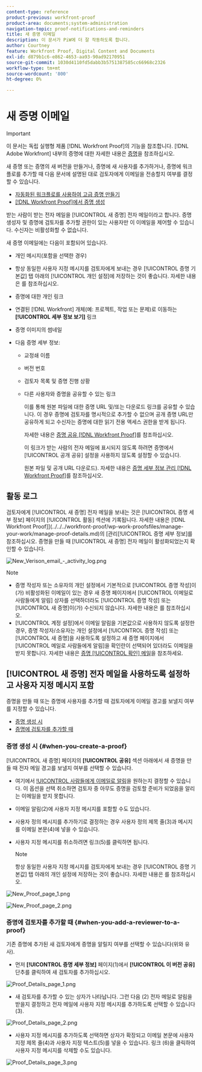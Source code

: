 ```yaml
---
content-type: reference
product-previous: workfront-proof
product-area: documents;system-administration
navigation-topic: proof-notifications-and-reminders
title: 새 증명 이메일
description: 이 문서가 PiW에 더 잘 작동하도록 합니다.
author: Courtney
feature: Workfront Proof, Digital Content and Documents
exl-id: d879b1c6-e862-4653-aa93-90ad92170951
source-git-commit: 1030d4110fd5dabb3b5751387585cc66968c2326
workflow-type: tm+mt
source-wordcount: '800'
ht-degree: 0%

---
```


# 새 증명 이메일

>[!IMPORTANT]
>
>이 문서는 독립 실행형 제품 [!DNL Workfront Proof]의 기능을 참조합니다. [!DNL Adobe Workfront] 내부의 증명에 대한 자세한 내용은 [증명](../../../review-and-approve-work/proofing/proofing.md)을 참조하십시오.

<!--
<p style="color: #000000;" data-mc-conditions="QuicksilverOrClassic.Draft mode">Make this article work better for PiW.</p>
-->

새 증명 또는 증명의 새 버전을 만들거나, 증명에 새 사용자를 추가하거나, 증명에 워크플로를 추가할 때 다음 문서에 설명된 대로 검토자에게 이메일을 전송할지 여부를 결정할 수 있습니다.

* [자동화된 워크플로를 사용하여 고급 증명 만들기](../../../review-and-approve-work/proofing/creating-proofs-within-workfront/create-automated-proof-workflow.md)
* [ [!DNL Workfront Proof]에서 증명 생성](../../../workfront-proof/wp-work-proofsfiles/create-proofs-and-files/generate-proofs.md)

받는 사람이 받는 전자 메일을 [!UICONTROL 새 증명] 전자 메일이라고 합니다. 증명 생성자 및 증명에 검토자를 추가할 권한이 있는 사용자만 이 이메일을 제어할 수 있습니다. 수신자는 비활성화할 수 없습니다.

새 증명 이메일에는 다음이 포함되어 있습니다.

* 개인 메시지(포함을 선택한 경우)
* 항상 동일한 사용자 지정 메시지를 검토자에게 보내는 경우 [!UICONTROL 증명 기본값] 탭 아래의 [!UICONTROL 개인 설정]에 저장하는 것이 좋습니다. 자세한 내용은 를 참조하십시오.
* 증명에 대한 개인 링크
* 연결된 [!DNL Workfront] 개체(예: 프로젝트, 작업 또는 문제)로 이동하는 **[!UICONTROL 세부 정보 보기]** 링크
* 증명 이미지의 썸네일
* 다음 증명 세부 정보:

   * 교정쇄 이름
   * 버전 번호
   * 검토자 목록 및 증명 진행 상황
   * 다른 사용자와 증명을 공유할 수 있는 링크

     이를 통해 원본 파일에 대한 증명 URL 및/또는 다운로드 링크를 공유할 수 있습니다. 이 경우 증명에 검토자를 명시적으로 추가할 수 없으며 공개 증명 URL만 공유하게 되고 수신자는 증명에 대한 읽기 전용 액세스 권한을 받게 됩니다.

     자세한 내용은 [증명 공유 [!DNL Workfront Proof]](../../../workfront-proof/wp-work-proofsfiles/share-proofs-and-files/share-proof.md)를 참조하십시오.

     이 링크가 받는 사람의 전자 메일에 표시되지 않도록 하려면 증명에서 [!UICONTROL 공개 공유] 설정을 사용하지 않도록 설정할 수 있습니다.

     원본 파일 및 공개 URL 다운로드). 자세한 내용은 [증명 세부 정보 관리 [!DNL Workfront Proof]](../../../workfront-proof/wp-work-proofsfiles/manage-your-work/manage-proof-details.md)를 참조하십시오.

## 활동 로그

검토자에게 [!UICONTROL 새 증명] 전자 메일을 보내는 것은 [!UICONTROL 증명 세부 정보] 페이지의 [!UICONTROL 활동] 섹션에 기록됩니다. 자세한 내용은  [!DNL Workfront Proof]](../../../workfront-proof/wp-work-proofsfiles/manage-your-work/manage-proof-details.md)의 [관리[!UICONTROL  증명 세부 정보]를 참조하십시오. 증명을 만들 때 [!UICONTROL 새 증명] 전자 메일이 활성화되었는지 확인할 수 있습니다.

![New_Verison_email_-_activity_log.png](assets/new-verison-email---acitivity-log-350x44.png)

>[!NOTE]
>
>* 증명 작성자 또는 소유자의 개인 설정에서 기본적으로 [!UICONTROL 증명 작성]이(가) 비활성화된 이메일이 있는 경우 새 증명 페이지에서 [!UICONTROL 이메일로 사람들에게 알림] 상자를 선택하더라도 [!UICONTROL 증명 작성] 또는 [!UICONTROL 새 증명]이(가) 수신되지 않습니다. 자세한 내용은 를 참조하십시오.
>* [!UICONTROL 계정 설정]에서 이메일 알림을 기본값으로 사용하지 않도록 설정한 경우, 증명 작성자/소유자는 개인 설정에서 [!UICONTROL 증명 작성] 또는 [!UICONTROL 새 증명]을 사용하도록 설정하고 새 증명 페이지에서 [!UICONTROL 메일로 사람들에게 알림]을 확인란이 선택되어 있더라도 이메일을 받지 못합니다. 자세한 내용은 [증명 [!UICONTROL 확인] 메일](../../../workfront-proof/wp-emailsntfctns/proof-notifications-and-reminders/proof-made-email.md)을 참조하세요.
>



## [!UICONTROL 새 증명] 전자 메일을 사용하도록 설정하고 사용자 지정 메시지 포함

증명을 만들 때 또는 증명에 사용자를 추가할 때 검토자에게 이메일 경고를 보낼지 여부를 지정할 수 있습니다.

* [증명 생성 시](#when-you-create-a-proof)
* [증명에 검토자를 추가할 때](#when-you-add-a-reviewer-to-a-proof)

### 증명 생성 시 {#when-you-create-a-proof}

[!UICONTROL 새 증명] 페이지의 **[!UICONTROL 공유]** 섹션 아래에서 새 증명을 만들 때 전자 메일 경고를 보낼지 여부를 선택할 수 있습니다.

* 여기에서 [!UICONTROL 사람들에게 이메일로 알림](1)을 원하는지 결정할 수 있습니다. 이 옵션을 선택 취소하면 검토자 중 아무도 증명을 검토할 준비가 되었음을 알리는 이메일을 받지 못합니다.
* 이메일 알림(2)에 사용자 지정 메시지를 포함할 수도 있습니다.
* 사용자 정의 메시지를 추가하기로 결정하는 경우 사용자 정의 제목 줄(3)과 메시지를 이메일 본문(4)에 넣을 수 있습니다.
* 사용자 지정 메시지를 취소하려면 링크(5)를 클릭하면 됩니다.

  >[!NOTE]
  >
  >항상 동일한 사용자 지정 메시지를 검토자에게 보내는 경우 [!UICONTROL 증명 기본값] 탭 아래의 개인 설정에 저장하는 것이 좋습니다. 자세한 내용은 를 참조하십시오.

![New_Proof_page_1.png](assets/new-proof-page-1-350x186.png)

![New_Proof_page_2.png](assets/new-proof-page-2-350x283.png)

### 증명에 검토자를 추가할 때 {#when-you-add-a-reviewer-to-a-proof}

기존 증명에 추가된 새 검토자에게 증명을 알릴지 여부를 선택할 수 있습니다(위와 유사).

* 먼저 **[!UICONTROL 증명 세부 정보]** 페이지(1)에서 **[!UICONTROL 이 버전 공유]** 단추를 클릭하여 새 검토자를 추가하십시오.

![Proof_Details_page_1.png](assets/proof-details-page-1-350x118.png)

* 새 검토자를 추가할 수 있는 상자가 나타납니다. 그런 다음 (2) 전자 메일로 알림을 받을지 결정하고 전자 메일에 사용자 지정 메시지를 추가하도록 선택할 수 있습니다 (3).

![Proof_Details_page_2.png](assets/proof-details-page-2-350x174.png)

* 사용자 지정 메시지를 추가하도록 선택하면 상자가 확장되고 이메일 본문에 사용자 지정 제목 줄(4)과 사용자 지정 텍스트(5)를 넣을 수 있습니다. 링크 (6)을 클릭하여 사용자 지정 메시지를 삭제할 수도 있습니다.

![Proof_Details_page_3.png](assets/proof-details-page-3-350x258.png)
